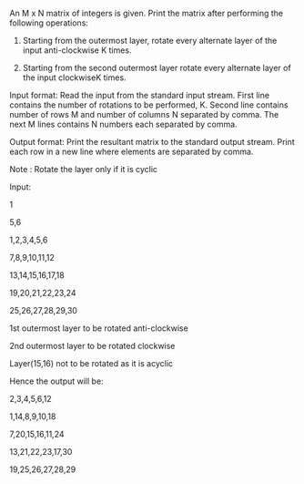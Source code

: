 An M x N matrix of integers is given. Print the matrix after performing the following operations:

1) Starting from the outermost layer, rotate every alternate layer of the input anti-clockwise K times.

2) Starting from the second outermost layer rotate every alternate layer of the input clockwiseK times.

Input format: Read the input from the standard input stream. First line contains the number of rotations to be performed, K. Second line contains number of rows M and number of columns N separated by comma. The next M lines contains N numbers each separated by comma.

Output format: Print the resultant matrix to the standard output stream. Print each row in a new line where elements are separated by comma.

Note : Rotate the layer only if it is cyclic

Input:

1

5,6

1,2,3,4,5,6

7,8,9,10,11,12

13,14,15,16,17,18

19,20,21,22,23,24

25,26,27,28,29,30

1st outermost layer to be rotated anti-clockwise

2nd outermost layer to be rotated clockwise

Layer(15,16) not to be rotated as it is acyclic

Hence the output will be:

2,3,4,5,6,12

1,14,8,9,10,18

7,20,15,16,11,24

13,21,22,23,17,30

19,25,26,27,28,29

